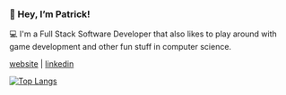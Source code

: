 ### 👋 Hey, I’m Patrick! 

💻 I'm a Full Stack Software Developer that also likes to play around with game development and other fun stuff in computer science.

[website](http://patrickdeniso.me/) | [linkedin](https://www.linkedin.com/in/patrick-deniso/)

[![Top Langs](https://github-readme-stats.vercel.app/api/top-langs/?username=thebigpaff&theme=radical)](https://github.com/anuraghazra/github-readme-stats)
